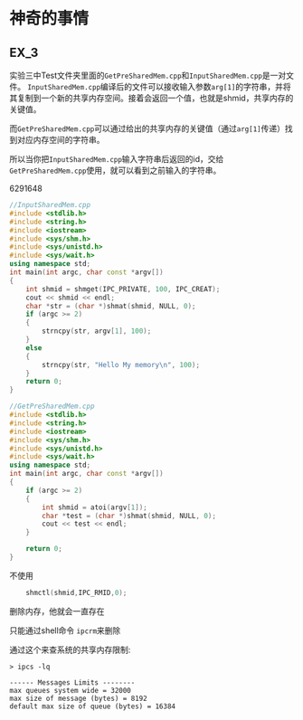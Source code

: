 # 神奇的事情
## EX_3
实验三中Test文件夹里面的`GetPreSharedMem.cpp`和`InputSharedMem.cpp`是一对文件。
`InputSharedMem.cpp`编译后的文件可以接收输入参数`arg[1]`的字符串，并将其复制到一个新的共享内存空间。接着会返回一个值，也就是shmid，共享内存的关键值。

而`GetPreSharedMem.cpp`可以通过给出的共享内存的关键值（通过`arg[1]`传递）找到对应内存空间的字符串。

所以当你把`InputSharedMem.cpp`输入字符串后返回的id，交给`GetPreSharedMem.cpp`使用，就可以看到之前输入的字符串。

6291648

```cpp
//InputSharedMem.cpp
#include <stdlib.h>
#include <string.h>
#include <iostream>
#include <sys/shm.h>
#include <sys/unistd.h>
#include <sys/wait.h>
using namespace std;
int main(int argc, char const *argv[])
{
    int shmid = shmget(IPC_PRIVATE, 100, IPC_CREAT);
    cout << shmid << endl;
    char *str = (char *)shmat(shmid, NULL, 0);
    if (argc >= 2)
    {
        strncpy(str, argv[1], 100);
    }
    else
    {
        strncpy(str, "Hello My memory\n", 100);
    }
    return 0;
}

//GetPreSharedMem.cpp
#include <stdlib.h>
#include <string.h>
#include <iostream>
#include <sys/shm.h>
#include <sys/unistd.h>
#include <sys/wait.h>
using namespace std;
int main(int argc, char const *argv[])
{
    if (argc >= 2)
    {
        int shmid = atoi(argv[1]);
        char *test = (char *)shmat(shmid, NULL, 0);
        cout << test << endl;
    }

    return 0;
}
```

不使用
```cpp
    shmctl(shmid,IPC_RMID,0);
```
删除内存，他就会一直存在

只能通过shell命令
`ipcrm`来删除

通过这个来查系统的共享内存限制:
```shell
> ipcs -lq

------ Messages Limits --------
max queues system wide = 32000
max size of message (bytes) = 8192
default max size of queue (bytes) = 16384
```